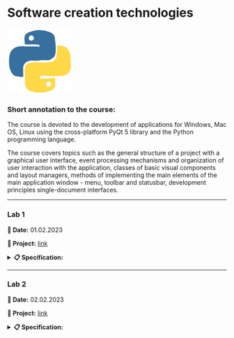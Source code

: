 # **Software creation technologies**

<img src="img/python.gif&ct=s" height="150" alt="Python">

### **Short annotation to the course:**

The course is devoted to the development of applications for Windows, Mac OS, Linux using the cross-platform PyQt 5 library and the Python programming language.

The course covers topics such as the general structure of a project with a graphical user interface, event processing mechanisms and organization of user interaction with the application, classes of basic visual components and layout managers, methods of implementing the main elements of the main application window - menu, toolbar and statusbar, development principles single-document interfaces.

---

### **Lab 1**

**📅 Date:** 01.02.2023

**📁 Project:** [link](lab-01/main.py)

<details>
<summary><b>📋 Specification:</b></summary>

Read from a file at least 5 records in the form of: 2 textuals, 1 real number, 1 integer.Analyze the integer. Depending on the result, write in the second or third file. Calculate the number of records, and arithmetic numerical values.

Display the contents of all 3 files on the screen, show in tabular form.

Examples of class structure (and respectively file structure):

- surname name slary age.
</details>

---

### **Lab 2**

**📅 Date:** 02.02.2023

**📁 Project:** [link](lab-02/main.py)

<details>
<summary><b>📋 Specification:</b></summary>

- Install QT of the appropriate version:

      pip install pyqt5

- Install QT Designer:

      pip install pyqt5-tools

- Install the converter:

      pip install ui-to-py

- Create a form with 4 buttons in the designer, change the inscriptions on the buttons, save the project
- Convert ui-file to py-file
